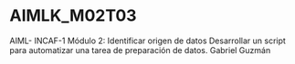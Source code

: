 # AIMLK_M02T03
AIML- INCAF-1 Módulo 2: Identificar origen de datos Desarrollar un script para automatizar una tarea de preparación de datos. Gabriel Guzmán
